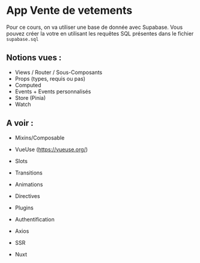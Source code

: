 # App Vente de vetements

Pour ce cours, on va utiliser une base de donnée avec Supabase. Vous pouvez créer la votre en utilisant les requêtes SQL présentes dans le fichier `supabase.sql`

## Notions vues : 

- Views / Router / Sous-Composants
- Props (types, requis ou pas)
- Computed 
- Events + Events personnalisés
- Store (Pinia)
- Watch

## A voir :


- Mixins/Composable
- VueUse (https://vueuse.org/)

- Slots
- Transitions
- Animations
- Directives
- Plugins
- Authentification
- Axios
- SSR
- Nuxt
